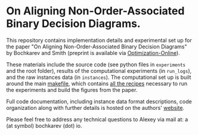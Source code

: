 # On Aligning Non-Order-Associated Binary Decision Diagrams.

This repository contains implementation details and experimental set up 
for the paper "On Aligning Non-Order-Associated Binary Decision Diagrams"
by Bochkarev and Smith (preprint is available 
via [Optimization-Online](https://optimization-online.org/?p=19666)).

These materials include the source code (see python files in `experiments` and the 
root folder), results of the computational experiments (in `run_logs`),
and the raw instances data (in `instances`). The computational set up
is built around the main [makefile](https://en.wikipedia.org/wiki/Makefile),
which contains [all the recipes](./Makefile) necessary to run the 
experiments and build the figures from the paper.

Full code documentation, including instance data format descriptions,
code organization along with further details is hosted on the authors'
[website](https://www.bochkarev.io/research/align-BDD/code-docs/overview.html).

Please feel free to address any technical questions to Alexey via mail
at: a (at symbol) bochkarev (dot) io.
